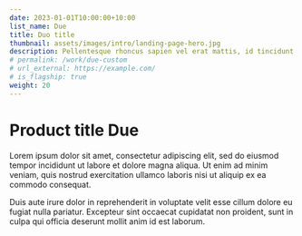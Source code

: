```yaml
---
date: 2023-01-01T10:00:00+10:00
list_name: Due
title: Duo title
thumbnail: assets/images/intro/landing-page-hero.jpg
description: Pellentesque rhoncus sapien vel erat mattis, id tincidunt diam porttitor. Duis vestibulum.
# permalink: /work/due-custom
# url_external: https://example.com/
# is_flagship: true
weight: 20
---
```


# Product title Due

Lorem ipsum dolor sit amet, consectetur adipiscing elit, sed do eiusmod tempor incididunt ut labore et dolore magna aliqua. Ut enim ad minim veniam, quis nostrud exercitation ullamco laboris nisi ut aliquip ex ea commodo consequat.

Duis aute irure dolor in reprehenderit in voluptate velit esse cillum dolore eu fugiat nulla pariatur. Excepteur sint occaecat cupidatat non proident, sunt in culpa qui officia deserunt mollit anim id est laborum.
